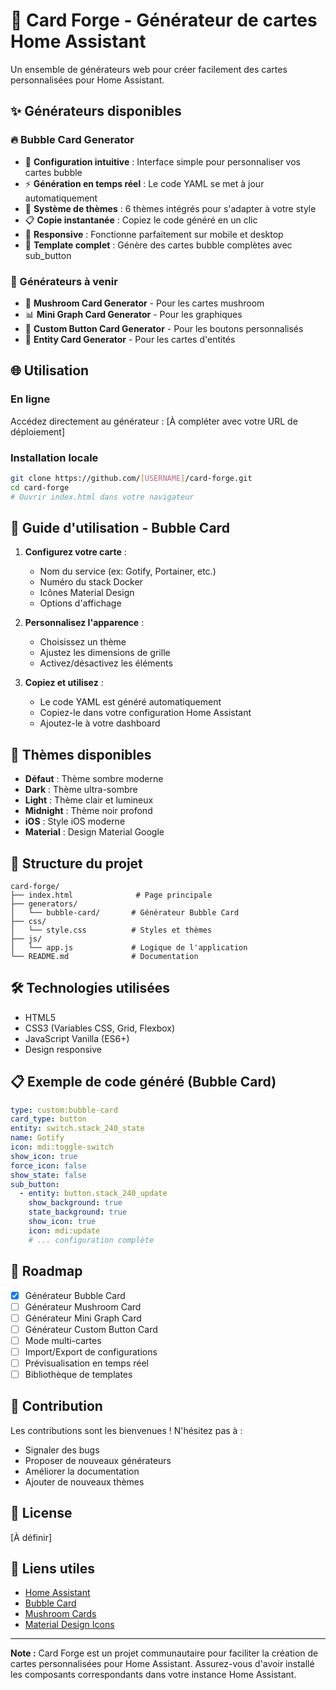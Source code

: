 # 🔧 Card Forge - Générateur de cartes Home Assistant

Un ensemble de générateurs web pour créer facilement des cartes personnalisées pour Home Assistant.

## ✨ Générateurs disponibles

### 🔥 Bubble Card Generator
- 🎯 **Configuration intuitive** : Interface simple pour personnaliser vos cartes bubble
- ⚡ **Génération en temps réel** : Le code YAML se met à jour automatiquement
- 🎨 **Système de thèmes** : 6 thèmes intégrés pour s'adapter à votre style
- 📋 **Copie instantanée** : Copiez le code généré en un clic
- 📱 **Responsive** : Fonctionne parfaitement sur mobile et desktop
- 🔧 **Template complet** : Génère des cartes bubble complètes avec sub_button

### 🚀 Générateurs à venir
- 🍄 **Mushroom Card Generator** - Pour les cartes mushroom
- 📊 **Mini Graph Card Generator** - Pour les graphiques
- 🔘 **Custom Button Card Generator** - Pour les boutons personnalisés
- 📝 **Entity Card Generator** - Pour les cartes d'entités

## 🌐 Utilisation

### En ligne
Accédez directement au générateur : [À compléter avec votre URL de déploiement]

### Installation locale
```bash
git clone https://github.com/[USERNAME]/card-forge.git
cd card-forge
# Ouvrir index.html dans votre navigateur
```

## 📖 Guide d'utilisation - Bubble Card

1. **Configurez votre carte** :
   - Nom du service (ex: Gotify, Portainer, etc.)
   - Numéro du stack Docker
   - Icônes Material Design
   - Options d'affichage

2. **Personnalisez l'apparence** :
   - Choisissez un thème
   - Ajustez les dimensions de grille
   - Activez/désactivez les éléments

3. **Copiez et utilisez** :
   - Le code YAML est généré automatiquement
   - Copiez-le dans votre configuration Home Assistant
   - Ajoutez-le à votre dashboard

## 🎨 Thèmes disponibles

- **Défaut** : Thème sombre moderne
- **Dark** : Thème ultra-sombre
- **Light** : Thème clair et lumineux
- **Midnight** : Thème noir profond
- **iOS** : Style iOS moderne
- **Material** : Design Material Google

## 📁 Structure du projet

```
card-forge/
├── index.html              # Page principale
├── generators/
│   └── bubble-card/       # Générateur Bubble Card
├── css/
│   └── style.css          # Styles et thèmes
├── js/
│   └── app.js             # Logique de l'application
└── README.md              # Documentation
```

## 🛠️ Technologies utilisées

- HTML5
- CSS3 (Variables CSS, Grid, Flexbox)
- JavaScript Vanilla (ES6+)
- Design responsive

## 📋 Exemple de code généré (Bubble Card)

```yaml
type: custom:bubble-card
card_type: button
entity: switch.stack_240_state
name: Gotify
icon: mdi:toggle-switch
show_icon: true
force_icon: false
show_state: false
sub_button:
  - entity: button.stack_240_update
    show_background: true
    state_background: true
    show_icon: true
    icon: mdi:update
    # ... configuration complète
```

## 🔮 Roadmap

- [x] Générateur Bubble Card
- [ ] Générateur Mushroom Card
- [ ] Générateur Mini Graph Card
- [ ] Générateur Custom Button Card
- [ ] Mode multi-cartes
- [ ] Import/Export de configurations
- [ ] Prévisualisation en temps réel
- [ ] Bibliothèque de templates

## 🤝 Contribution

Les contributions sont les bienvenues ! N'hésitez pas à :
- Signaler des bugs
- Proposer de nouveaux générateurs
- Améliorer la documentation
- Ajouter de nouveaux thèmes

## 📝 License

[À définir]

## 🔗 Liens utiles

- [Home Assistant](https://www.home-assistant.io/)
- [Bubble Card](https://github.com/Clooos/Bubble-Card)
- [Mushroom Cards](https://github.com/piitaya/lovelace-mushroom)
- [Material Design Icons](https://materialdesignicons.com/)

---

**Note :** Card Forge est un projet communautaire pour faciliter la création de cartes personnalisées pour Home Assistant. Assurez-vous d'avoir installé les composants correspondants dans votre instance Home Assistant.
